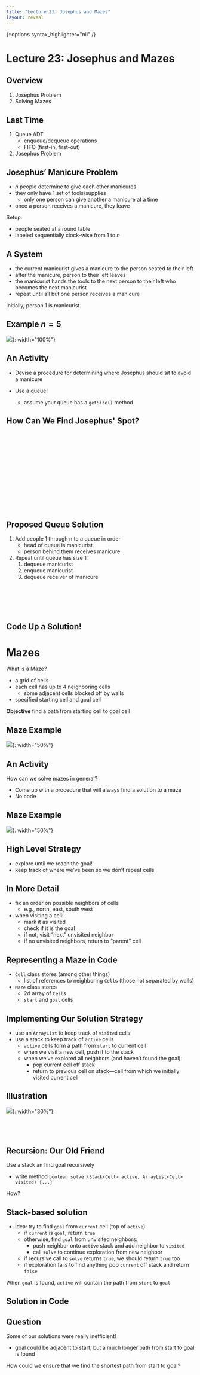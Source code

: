 ```yaml
---
title: "Lecture 23: Josephus and Mazes"
layout: reveal
---
```

{::options syntax_highlighter="nil" /}

# Lecture 23: Josephus and Mazes

## Overview

1. Josephus Problem
2. Solving Mazes

## Last Time

1. Queue ADT
    - enqueue/dequeue operations
	- FIFO (first-in, first-out)
2. Josephus Problem

## Josephus’ Manicure Problem

- $n$ people determine to give each other manicures
- they only have 1 set of tools/supplies
    + only one person can give another a manicure at a time
- once a person receives a manicure, they leave

Setup:

- people seated at a round table
- labeled sequentially clock-wise from $1$ to $n$

## A System

- the current manicurist gives a manicure to the person seated to their left
- after the manicure, person to their left leaves
- the manicurist hands the tools to the next person to their left who becomes the next manicurist
- repeat until all but one person receives a manicure

Initially, person 1 is manicurist.

## Example $n = 5$

![](/assets/img/josephus/josephus-5.png){: width="100%"}

## An Activity

- Devise a procedure for determining where Josephus should sit to avoid a manicure

- Use a queue!
    + assume your queue has a `getSize()` method
	
## How Can We Find Josephus' Spot?

<div style="margin-bottom: 18em"></div>

## Proposed Queue Solution

1. Add people 1 through n to a queue in order 
    - head of queue is manicurist
	- person behind them receives manicure
2. Repeat until queue has size 1:
    1. dequeue manicurist
    2. enqueue manicurist
    3. dequeue receiver of manicure
	
<div style="margin-bottom: 8em"></div>

## Code Up a Solution!

# Mazes

What is a Maze?

- a grid of cells
- each cell has up to 4 neighboring cells
    - some adjacent cells blocked off by walls
- specified starting cell and goal cell

**Objective** find a path from starting cell to goal cell

## Maze Example

![](/assets/img/mazes/maze01.png){: width="50%"}

## An Activity

How can we solve mazes in general?

- Come up with a procedure that will always find a solution to a maze
- No code

## Maze Example

![](/assets/img/mazes/maze01.png){: width="50%"}

## High Level Strategy

- explore until we reach the goal!
- keep track of where we’ve been so we don’t repeat cells

## In More Detail

- fix an order on possible neighbors of cells
    - e.g., north, east, south west
- when visiting a cell:
    - mark it as visited
    - check if it is the goal
    - if not, visit “next” unvisited neighbor
    - if no unvisited neighbors, return to “parent” cell
	

## Representing a Maze in Code

- `Cell` class stores (among other things)
    - list of references to neighboring `Cell`s (those not separated by walls)
- `Maze` class stores
    - 2d array of `Cell`s
    - `start` and `goal` cells
	
## Implementing Our Solution Strategy

- use an `ArrayList` to keep track of `visited` cells
- use a stack to keep track of `active`  cells
    - `active` cells form a path from `start` to current cell
    - when we visit a new cell, push it to the stack
    - when we’ve explored all neighbors (and haven’t found the goal):
        - pop current cell off stack
        - return to previous cell on stack—cell from which we initially visited current cell

## Illustration

![](/assets/img/mazes/maze02.png){: width="30%"}

<div style="margin-bottom: 6em"></div>

## Recursion: Our Old Friend

Use a stack an find goal recursively

- write method `boolean solve (Stack<Cell> active, ArrayList<Cell> visited) {...}`

How?

## Stack-based solution

- idea: try to find `goal` from `current` cell (top of `active`)
    - if `current` is `goal`, return `true`
    - otherwise, find `goal` from unvisited neighbors:
        - push neighbor onto `active` stack and add neighbor to `visited`
        - call `solve` to continue exploration from new neighbor
    - if recursive call to `solve` returns `true`, we should return `true` too
    - if exploration fails to find anything pop `current` off stack and return `false`

When `goal` is found, `active` will contain the path from `start` to `goal` 	

## Solution in Code


## Question

Some of our solutions were really inefficient!

- goal could be adjacent to start, but a much longer path from start to goal is found

How could we ensure that we find the shortest path from start to goal?


